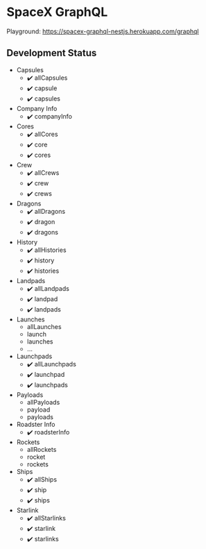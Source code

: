 # SpaceX GraphQL

Playground: https://spacex-graphql-nestjs.herokuapp.com/graphql

## Development Status

* Capsules
  * ✔️ allCapsules
  * ✔️ capsule
  * ✔️ capsules
* Company Info
  * ✔️ companyInfo
* Cores
  * ✔️ allCores
  * ✔️ core
  * ✔️ cores
* Crew
  * ✔️ allCrews
  * ✔️ crew
  * ✔️ crews
* Dragons
  * ✔️ allDragons
  * ✔️ dragon
  * ✔️ dragons
* History
  * ✔️ allHistories
  * ✔️ history
  * ✔️ histories
* Landpads
  * ✔️ allLandpads
  * ✔️ landpad
  * ✔️ landpads
* Launches
  * allLaunches
  * launch
  * launches
  * ...
* Launchpads
  * ✔️ allLaunchpads
  * ✔️ launchpad
  * ✔️ launchpads
* Payloads
  * allPayloads
  * payload
  * payloads
* Roadster Info
  * ✔️ roadsterInfo
* Rockets
  * allRockets
  * rocket
  * rockets
* Ships
  * ✔️ allShips
  * ✔️ ship
  * ✔️ ships
* Starlink
  * ✔️ allStarlinks
  * ✔️ starlink
  * ✔️ starlinks
